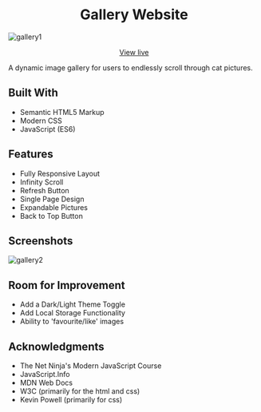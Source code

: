 <h1 align="center">Gallery Website</h1>

![gallery1](https://user-images.githubusercontent.com/115553545/197232881-5170faea-aa4a-466d-8d6d-bfa5ca250774.png)

<p align="center">
<a href="http://gallery.eddbyrne.com/">View live</a>
</p>

A dynamic image gallery for users to endlessly scroll through cat pictures.

## Built With

- Semantic HTML5 Markup
- Modern CSS
- JavaScript (ES6)

## Features
- Fully Responsive Layout
- Infinity Scroll
- Refresh Button
- Single Page Design
- Expandable Pictures
- Back to Top Button

## Screenshots
![gallery2](https://user-images.githubusercontent.com/115553545/197239654-48badfb1-55c5-4e0d-86f1-45f4bf3ccab4.png)

## Room for Improvement
- Add a Dark/Light Theme Toggle
- Add Local Storage Functionality
- Ability to 'favourite/like' images

## Acknowledgments

- The Net Ninja's Modern JavaScript Course
- JavaScript.Info
- MDN Web Docs
- W3C (primarily for the html and css)
- Kevin Powell (primarily for css)
